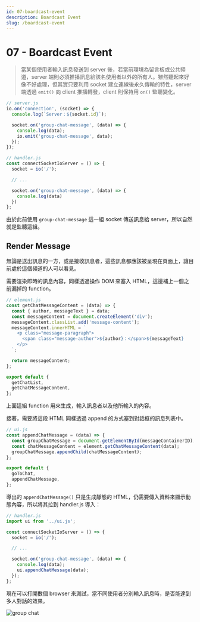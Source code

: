 ```yaml
---
id: 07-boardcast-event
description: Boardcast Event
slug: /boardcast-event
---
```


# 07 - Boardcast Event

> 當某個使用者輸入訊息發送到 server 後，若當前環境為留言板或公共頻道，server 端則必須推播訊息給該名使用者以外的所有人。雖然聽起來好像不好處理，但其實只要利用 socket 建立連線後永久傳輸的特性，server 端透過 `emit()` 向 client 推播轉發，client 則保持用 `on()` 監聽變化。

```javascript
// server.js
io.on('connection', (socket) => {
  console.log(`Server：${socket.id}`);

  socket.on('group-chat-message', (data) => {
    console.log(data);
    io.emit('group-chat-message', data);
  });
});
```

```javascript
// handler.js
const connectSocketIoServer = () => {
  socket = io('/');

  // ...

  socket.on('group-chat-message', (data) => {
    console.log(data)
  })
};
```

由於此前使用 `group-chat-message` 這一組 socket 傳送訊息給 server，所以自然就是監聽這組。

## Render Message

無論是送出訊息的一方，或是接收訊息者，這些訊息都應該被呈現在頁面上，讓目前處於這個頻道的人可以看見。

需要渲染即時的訊息內容，同樣透過操作 DOM 來塞入 HTML，這邊補上一個之前漏掉的 function。

```javascript
// element.js
const getChatMessageContent = (data) => {
  const { author, messageText } = data;
  const messageContent = document.createElement('div');
  messageContent.classList.add('message-content');
  messageContent.innerHTML = `
    <p class="message-paragraph">
      <span class="message-author">${author}：</span>${messageText}
    </p>
  `;

  return messageContent;
};

export default {
  getChatList,
  getChatMessageContent,
};
```

上面這組 function 用來生成，輸入訊息者以及他所輸入的內容。

接著，需要將這段 HTML 同樣透過 append 的方式塞到對話框的訊息列表中。

```javascript
// ui.js
const appendChatMessage = (data) => {
  const groupChatMessage = document.getElementById(messageContainerID);
  const chatMessageContent = element.getChatMessageContent(data);
  groupChatMessage.appendChild(chatMessageContent);
};

export default {
  goToChat,
  appendChatMessage,
};
```

導出的 `appendChatMessage()` 只是生成靜態的 HTML，仍需要傳入資料來顯示動態內容，所以將其拉到 handler.js 導入：

```javascript
// handler.js
import ui from '../ui.js';

const connectSocketIoServer = () => {
  socket = io('/');

  // ...

  socket.on('group-chat-message', (data) => {
    console.log(data);
    ui.appendChatMessage(data);
  });
};
```

現在可以打開數個 browser 來測試，當不同使用者分別輸入訊息時，是否能達到多人對話的效果。

![group chat](https://i.imgur.com/Bw595r2.png)
